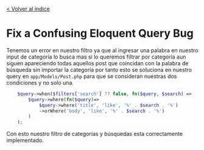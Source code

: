 [< Volver al índice](/docs/readme.md)

# Fix a Confusing Eloquent Query Bug

Tenemos un error en nuestro filtro ya que al ingresar una palabra en nuestro input de categoría lo busca mas si lo queremos filtrar por categoría aun siguen apareciendo todas aquellos post que coincidan con la palabra de búsqueda sin importar la categoría por tanto esto se soluciona en nuestro query en `app/Models/Post.php` para que se consideran nuestras dos condiciones y no solo una. 

```php
    $query->when($filters['search'] ?? false, fn($query, $search) =>
        $query->where(fn($query)=> 
            $query->where('title', 'like', '%' . $search . '%')
            ->orWhere('body', 'like', '%' . $search . '%')
        )
    );
```

Con esto nuestro filtro de categorías y búsquedas esta correctamente implementado. 